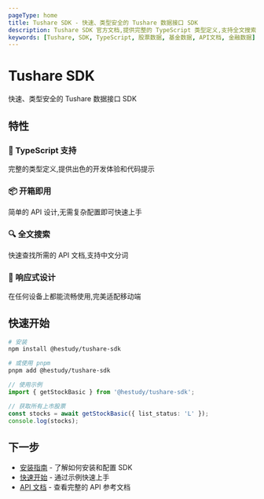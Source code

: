 ```yaml
---
pageType: home
title: Tushare SDK - 快速、类型安全的 Tushare 数据接口 SDK
description: Tushare SDK 官方文档,提供完整的 TypeScript 类型定义,支持全文搜索、响应式设计,帮助开发者快速查阅 API 用法
keywords: [Tushare, SDK, TypeScript, 股票数据, 基金数据, API文档, 金融数据]
---
```


# Tushare SDK

快速、类型安全的 Tushare 数据接口 SDK

## 特性

### 🚀 TypeScript 支持

完整的类型定义,提供出色的开发体验和代码提示

### 📦 开箱即用

简单的 API 设计,无需复杂配置即可快速上手

### 🔍 全文搜索

快速查找所需的 API 文档,支持中文分词

### 📱 响应式设计

在任何设备上都能流畅使用,完美适配移动端

## 快速开始

```bash
# 安装
npm install @hestudy/tushare-sdk

# 或使用 pnpm
pnpm add @hestudy/tushare-sdk
```

```typescript
// 使用示例
import { getStockBasic } from '@hestudy/tushare-sdk';

// 获取所有上市股票
const stocks = await getStockBasic({ list_status: 'L' });
console.log(stocks);
```

## 下一步

- [安装指南](/guide/installation) - 了解如何安装和配置 SDK
- [快速开始](/guide/quick-start) - 通过示例快速上手
- [API 文档](/api/stock/basic) - 查看完整的 API 参考文档
